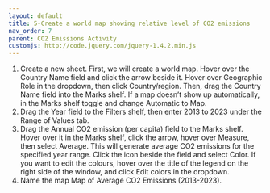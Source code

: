 ```yaml
---
layout: default
title: 5-Create a world map showing relative level of CO2 emissions
nav_order: 7
parent: CO2 Emissions Activity
customjs: http://code.jquery.com/jquery-1.4.2.min.js
---
```


1.	Create a new sheet. First, we will create a world map. Hover over the Country Name field and click the arrow beside it. Hover over Geographic Role in the dropdown, then click Country/region. Then, drag the Country Name field into the Marks shelf. If a map doesn’t show up automatically, in the Marks shelf toggle and change Automatic to Map.
2.	Drag the Year field to the Filters shelf, then enter 2013 to 2023 under the Range of Values tab.
3.	Drag the Annual CO2 emission (per capita) field to the Marks shelf. Hover over it in the Marks shelf, click the arrow, hover over Measure, then select Average. This will generate average CO2 emissions for the specified year range. Click the icon beside the field and select Color. If you want to edit the colours, hover over the title of the legend on the right side of the window, and click Edit colors in the dropdown. 
4.	Name the map Map of Average CO2 Emissions (2013-2023).

